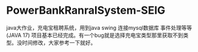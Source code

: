 # PowerBankRanralSystem-SEIG
java大作业，充电宝租聘系统，用到java swing 连接mysql数据库 事件处理等等 (JAVA 17)
项目基本已经完成。有一个bug就是选择充电宝类型那里获取不到类型。没时间修改，大家参考一下就好。
